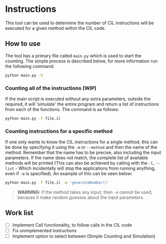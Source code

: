 # Instructions

This tool can be used to determine the number of CIL instructions will be executed for a given method within the CIL code.

## How to use

The tool has a primary file called `main.py` which is used to start the counting. The simple process is described below, for more information run the following command:

```bash
python main.py -h
```

### Counting all of the instructions (WIP)

If the main script is executed without any extra parameters, outside the required, it will 'simulate' the entire program and return a list of instructions from each of the functions. The command is as follows:

```bash
python main.py -f file.il
```

### Counting instructions for a specific method

If one only wants to know the CIL instructions for a single method, this can be done by specifying it using the `-m` or `--method` and then the name of the method. Remember that the name has to be precise, also including the input parameters. If the name does not match, the complete list of available methods will be printed (This can also be achieved by calling with the `-l`, `--list` - Which incidentally will stop the applications from running anything, even if `-m` is specified). An example of this can be seen below:

```bash
python main.py -f file.il -m 'generateNumber()'
```

> **WARNING:** if the method takes any input, then `-m` cannot be used, because it make random guesses about the input parameters.

## Work list

- [ ] Implement Call functionality, to follow calls in the CIL code
- [ ] Fix unimplemented instructions
- [ ] Implement option to select between (Simple Counting and Simulation)
